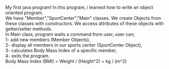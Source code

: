 My first java program! In this program, i learned how to write an object oriented program.  
We have "Member","SportCenter","Main" classes. We create Objects from these classes with constructors. We access attributes of these objects with getter/setter methods.  
In Main class, program waits a command from user, user can;  
1- add new members (Member Objects),  
2- display all members in our sports center (SportCenter Object),  
3- calculates Body Mass Index of a specific member,  
4- exits the program.  
Body Mass Index (BMI) = Weight / (Height^2) = kg / (m^2)